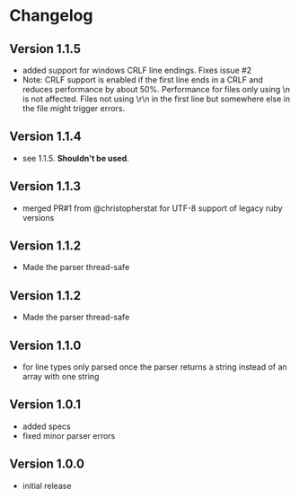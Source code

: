 Changelog
=============

## Version 1.1.5
 * added support for windows CRLF line endings. Fixes issue #2
 * Note: CRLF support is enabled if the first line ends in a CRLF and reduces performance by about 50%. Performance for files only using \n is not affected. Files not using \r\n in the first line but somewhere else in the file might trigger errors.

## Version 1.1.4
  * see 1.1.5. **Shouldn't be used**.

## Version 1.1.3

  * merged PR#1 from @christopherstat for UTF-8 support of legacy ruby versions

## Version 1.1.2
  * Made the parser thread-safe

## Version 1.1.2
  * Made the parser thread-safe

## Version 1.1.0

  * for line types only parsed once the parser returns a string instead of an array with one string

## Version 1.0.1

  * added specs
  * fixed minor parser errors

## Version 1.0.0

  * initial release
